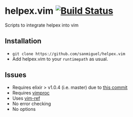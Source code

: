 helpex.vim [![Build Status](https://travis-ci.org/sanmiguel/helpex.vim.svg?branch=master)](https://travis-ci.org/sanmiguel/helpex.vim)
==========

Scripts to integrate helpex into vim

Installation
------------

 - `git clone https://github.com/sanmiguel/helpex.vim`
 - Add helpex.vim to your `runtimepath` as usual. 

Issues
------

 - Requires elixir > v1.0.4 (i.e. master) due to [this commit](https://github.com/elixir-lang/elixir/commit/8e65562808fe80b0c481dbfcf40e66b8c8872c67)
 - Requires [vimproc](https://github.com/Shougo/vimproc.vim)
 - Uses [vim-ref](http://github.com/Thinca/vim-ref)
 - No error checking
 - No options
